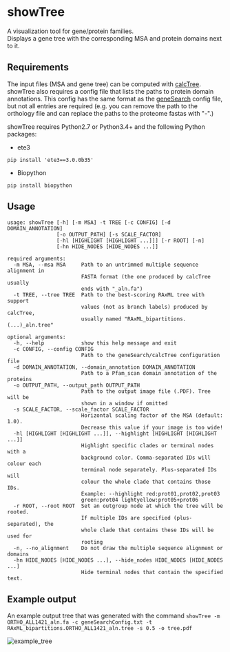 showTree
=========

A visualization tool for gene/protein families.  
Displays a gene tree with the corresponding MSA and protein domains next to it.



Requirements
------------

The input files (MSA and gene tree) can be computed with [calcTree](https://ebbgit.uni-muenster.de/ckeme_01/geneSearch/wikis/calcTree).
showTree also requires a config file that lists the paths to protein domain 
annotations. This config has the same format as the [geneSearch](https://ebbgit.uni-muenster.de/ckeme_01/geneSearch/)
config file, but not all entries are required (e.g. you can remove the path
to the orthology file and can replace the paths to the proteome fastas with "-".)


showTree requires Python2.7 or Python3.4+ and the following Python packages:
- ete3

`pip install 'ete3==3.0.0b35'`
- Biopython

`pip install biopython`


Usage
------------

```
usage: showTree [-h] [-m MSA] -t TREE [-c CONFIG] [-d DOMAIN_ANNOTATION]                                                                                                                                                         
                [-o OUTPUT_PATH] [-s SCALE_FACTOR]                                                                                                                                                                               
                [-hl [HIGHLIGHT [HIGHLIGHT ...]]] [-r ROOT] [-n]
                [-hn HIDE_NODES [HIDE_NODES ...]]

required arguments:
  -m MSA, --msa MSA     Path to an untrimmed multiple sequence alignment in
                        FASTA format (the one produced by calcTree usually
                        ends with "_aln.fa")
  -t TREE, --tree TREE  Path to the best-scoring RAxML tree with support
                        values (not as branch labels) produced by calcTree,
                        usually named "RAxML_bipartitions.(...)_aln.tree"

optional arguments:
  -h, --help            show this help message and exit
  -c CONFIG, --config CONFIG
                        Path to the geneSearch/calcTree configuration file
  -d DOMAIN_ANNOTATION, --domain_annotation DOMAIN_ANNOTATION
                        Path to a Pfam_scan domain annotation of the proteins
  -o OUTPUT_PATH, --output_path OUTPUT_PATH
                        Path to the output image file (.PDF). Tree will be
                        shown in a window if omitted
  -s SCALE_FACTOR, --scale_factor SCALE_FACTOR
                        Horizontal scaling factor of the MSA (default: 1.0).
                        Decrease this value if your image is too wide!
  -hl [HIGHLIGHT [HIGHLIGHT ...]], --highlight [HIGHLIGHT [HIGHLIGHT ...]]
                        Highlight specific clades or terminal nodes with a
                        background color. Comma-separated IDs will colour each
                        terminal node separately. Plus-separated IDs will
                        colour the whole clade that contains those IDs.
                        Example: --highlight red:prot01,prot02,prot03
                        green:prot04 lightyellow:prot05+prot06
  -r ROOT, --root ROOT  Set an outgroup node at which the tree will be rooted.
                        If multiple IDs are specified (plus-separated), the
                        whole clade that contains these IDs will be used for
                        rooting
  -n, --no_alignment    Do not draw the multiple sequence alignment or domains
  -hn HIDE_NODES [HIDE_NODES ...], --hide_nodes HIDE_NODES [HIDE_NODES ...]
                        Hide terminal nodes that contain the specified text.
```

Example output
------------

An example output tree that was generated with the command
`showTree -m ORTHO_ALL1421_aln.fa -c geneSearchConfig.txt -t RAxML_bipartitions.ORTHO_ALL1421_aln.tree -s 0.5 -o tree.pdf`

![example_tree](http://i.imgur.com/k52BxkR.png)